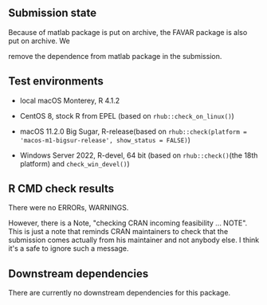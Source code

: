 ## Submission state

Because of matlab package is put on archive, the FAVAR package is also put on archive. We

remove the dependence from matlab package in the submission.

## Test environments

* local macOS Monterey,  R 4.1.2

* CentOS 8, stock R from EPEL (based on `rhub::check_on_linux()`)

* macOS 11.2.0 Big Sugar, R-release(based on `rhub::check(platform = 'macos-m1-bigsur-release', show_status = FALSE)`)

* Windows Server 2022, R-devel, 64 bit (based on `rhub::check()`(the 18th platform) and `check_win_devel()`)

  

## R CMD check results

There were no ERRORs, WARNINGS.

However, there is a Note, "checking CRAN incoming feasibility ... NOTE". This is just a note that reminds CRAN maintainers to check that the submission comes actually from his maintainer and not anybody else. I think it's a safe to ignore such a message.

## Downstream dependencies

There are currently no downstream dependencies for this package.

